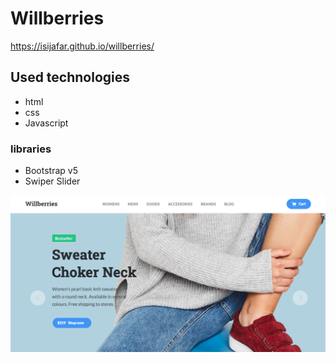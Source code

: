 # Willberries
<https://isijafar.github.io/willberries/>
## Used technologies
- html
- css
- Javascript
### libraries
- Bootstrap v5
- Swiper Slider

![Alt text](https://github.com/isijafar/willberries/blob/main/Screenshot%202021-01-29%20at%2023.42.04.png?raw=true "Title")
